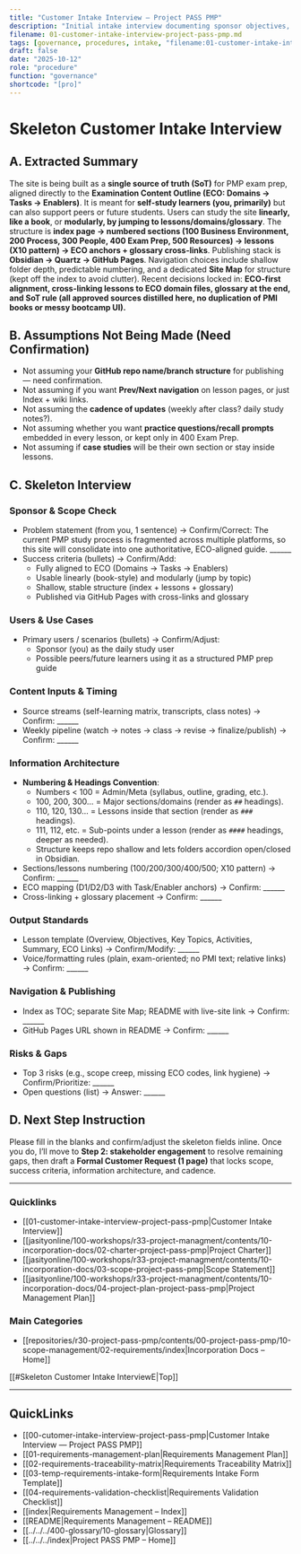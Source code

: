 ```yaml
---
title: "Customer Intake Interview — Project PASS PMP"
description: "Initial intake interview documenting sponsor objectives, success criteria, and project assumptions for Project PASS PMP."
filename: 01-customer-intake-interview-project-pass-pmp.md
tags: [governance, procedures, intake, "filename:01-customer-intake-interview-project-pass-pmp.md"]
draft: false
date: "2025-10-12"
role: "procedure"
function: "governance"
shortcode: "[pro]"
---
```



# Skeleton Customer Intake Interview

## A. Extracted Summary
The site is being built as a **single source of truth (SoT)** for PMP exam prep, aligned directly to the **Examination Content Outline (ECO: Domains → Tasks → Enablers)**. It is meant for **self-study learners (you, primarily)** but can also support peers or future students. Users can study the site **linearly, like a book**, or **modularly, by jumping to lessons/domains/glossary**. The structure is **index page → numbered sections (100 Business Environment, 200 Process, 300 People, 400 Exam Prep, 500 Resources) → lessons (X10 pattern) → ECO anchors + glossary cross-links**. Publishing stack is **Obsidian → Quartz → GitHub Pages**. Navigation choices include shallow folder depth, predictable numbering, and a dedicated **Site Map** for structure (kept off the index to avoid clutter). Recent decisions locked in: **ECO-first alignment, cross-linking lessons to ECO domain files, glossary at the end, and SoT rule (all approved sources distilled here, no duplication of PMI books or messy bootcamp UI).**  

## B. Assumptions Not Being Made (Need Confirmation)
- Not assuming your **GitHub repo name/branch structure** for publishing — need confirmation.  
- Not assuming if you want **Prev/Next navigation** on lesson pages, or just Index + wiki links.  
- Not assuming the **cadence of updates** (weekly after class? daily study notes?).  
- Not assuming whether you want **practice questions/recall prompts** embedded in every lesson, or kept only in 400 Exam Prep.  
- Not assuming if **case studies** will be their own section or stay inside lessons.  

## C. Skeleton Interview

### Sponsor & Scope Check
- Problem statement (from you, 1 sentence) → Confirm/Correct: The current PMP study process is fragmented across multiple platforms, so this site will consolidate into one authoritative, ECO-aligned guide. ______  
- Success criteria (bullets) → Confirm/Add:  
  * Fully aligned to ECO (Domains → Tasks → Enablers)  
  * Usable linearly (book-style) and modularly (jump by topic)  
  * Shallow, stable structure (index + lessons + glossary)  
  * Published via GitHub Pages with cross-links and glossary  

### Users & Use Cases
- Primary users / scenarios (bullets) → Confirm/Adjust:  
  * Sponsor (you) as the daily study user  
  * Possible peers/future learners using it as a structured PMP prep guide  

### Content Inputs & Timing
- Source streams (self-learning matrix, transcripts, class notes) → Confirm: ______  
- Weekly pipeline (watch → notes → class → revise → finalize/publish) → Confirm: ______  

### Information Architecture
- **Numbering & Headings Convention**:  
  * Numbers < 100 = Admin/Meta (syllabus, outline, grading, etc.).  
  * 100, 200, 300… = Major sections/domains (render as `##` headings).  
  * 110, 120, 130… = Lessons inside that section (render as `###` headings).  
  * 111, 112, etc. = Sub-points under a lesson (render as `####` headings, deeper as needed).  
  * Structure keeps repo shallow and lets folders accordion open/closed in Obsidian.  
- Sections/lessons numbering (100/200/300/400/500; X10 pattern) → Confirm: ______  
- ECO mapping (D1/D2/D3 with Task/Enabler anchors) → Confirm: ______  
- Cross-linking + glossary placement → Confirm: ______  

### Output Standards
- Lesson template (Overview, Objectives, Key Topics, Activities, Summary, ECO Links) → Confirm/Modify: ______  
- Voice/formatting rules (plain, exam-oriented; no PMI text; relative links) → Confirm: ______  

### Navigation & Publishing
- Index as TOC; separate Site Map; README with live-site link → Confirm: ______  
- GitHub Pages URL shown in README → Confirm: ______  

### Risks & Gaps
- Top 3 risks (e.g., scope creep, missing ECO codes, link hygiene) → Confirm/Prioritize: ______  
- Open questions (list) → Answer: ______  

## D. Next Step Instruction
Please fill in the blanks and confirm/adjust the skeleton fields inline. Once you do, I’ll move to **Step 2: stakeholder engagement** to resolve remaining gaps, then draft a **Formal Customer Request (1 page)** that locks scope, success criteria, information architecture, and cadence.

------
### Quicklinks
- [[01-customer-intake-interview-project-pass-pmp|Customer Intake Interview]]  
- [[jasityonline/100-workshops/r33-project-managment/contents/10-incorporation-docs/02-charter-project-pass-pmp|Project Charter]]  
- [[jasityonline/100-workshops/r33-project-managment/contents/10-incorporation-docs/03-scope-project-pass-pmp|Scope Statement]]  
- [[jasityonline/100-workshops/r33-project-managment/contents/10-incorporation-docs/04-project-plan-project-pass-pmp|Project Management Plan]]

### Main Categories
- [[repositories/r30-project-pass-pmp/contents/00-project-pass-pmp/10-scope-management/02-requirements/index|Incorporation Docs – Home]]

[[#Skeleton Customer Intake InterviewE|Top]]

---

## QuickLinks
- [[00-cutomer-intake-interview-project-pass-pmp|Customer Intake Interview — Project PASS PMP]]
- [[01-requirements-management-plan|Requirements Management Plan]]
- [[02-requirements-traceability-matrix|Requirements Traceability Matrix]]
- [[03-temp-requirements-intake-form|Requirements Intake Form Template]]
- [[04-requirements-validation-checklist|Requirements Validation Checklist]]
- [[index|Requirements Management – Index]]
- [[README|Requirements Management – README]]
- [[../../../400-glossary/10-glossary|Glossary]]
- [[../../../index|Project PASS PMP – Home]]
